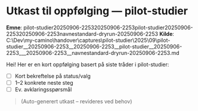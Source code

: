 # Utkast til oppfølging — pilot-studier

**Emne**: pilot-studier20250906-225320250906-2253pilot-studier20250906-225320250906-2253navnestandard-dryrun-20250906-2253
**Kilde**: C:\Dev\my-camino\handover\captures\pilot-studier\2025\09\pilot-studier__20250906-2253__20250906-2253__pilot-studier__20250906-2253___20250906-2253__navnestandard-dryrun-20250906-2253.md

Hei! Her er en kort oppfølging basert på siste tråder i pilot-studier:

- [ ] Kort bekreftelse på status/valg
- [ ] 1–2 konkrete neste steg
- [ ] Ev. avklaringsspørsmål

> (Auto-generert utkast – revideres ved behov)
